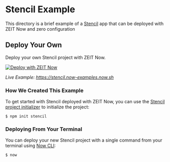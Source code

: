 # Stencil Example

This directory is a brief example of a [Stencil](https://stenciljs.com/) app that can be deployed with ZEIT Now and zero configuration

## Deploy Your Own

Deploy your own Stencil project with ZEIT Now.

[![Deploy with ZEIT Now](https://zeit.co/button)](https://zeit.co/new/project?template=https://github.com/zeit/now-examples/tree/master/stencil)

_Live Example: https://stencil.now-examples.now.sh_

### How We Created This Example

To get started with Stencil deployed with ZEIT Now, you can use the [Stencil project initializer](https://stenciljs.com/docs/getting-started#starting-a-new-project) to initialize the project:

```shell
$ npm init stencil
```

### Deploying From Your Terminal

You can deploy your new Stencil project with a single command from your terminal using [Now CLI](https://zeit.co/download):

```shell
$ now
```
